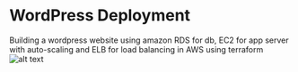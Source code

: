 # WordPress Deployment
Building a wordpress website using amazon RDS for db, EC2 for app server with auto-scaling and ELB for load balancing in AWS using terraform
![alt text](https://d1.awsstatic.com/Projects/build-wordpress-website/wordpress-arch-v2.f065678e8a2d45a770dc192747d49f939ccd5ac9.png)
